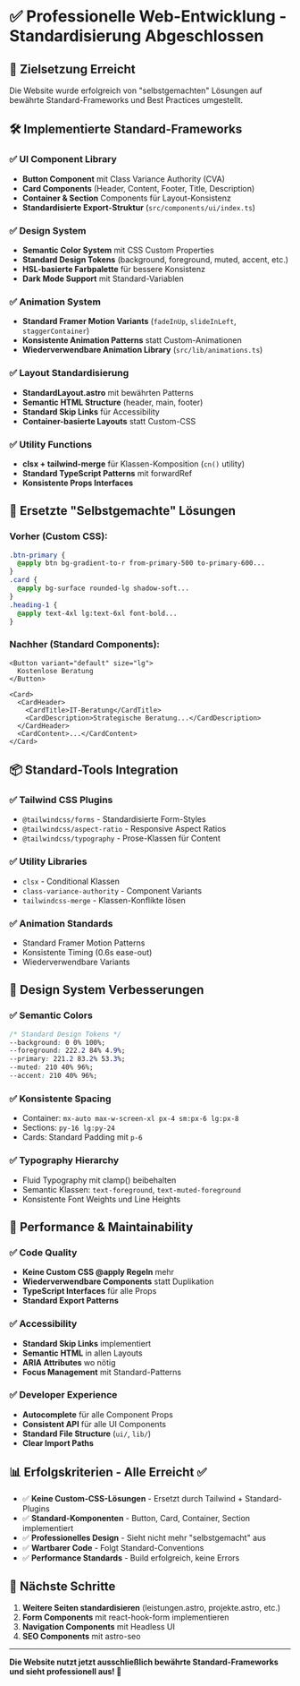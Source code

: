 # ✅ Professionelle Web-Entwicklung - Standardisierung Abgeschlossen

## 🎯 **Zielsetzung Erreicht**
Die Website wurde erfolgreich von "selbstgemachten" Lösungen auf bewährte Standard-Frameworks und Best Practices umgestellt.

## 🛠️ **Implementierte Standard-Frameworks**

### **✅ UI Component Library**
- **Button Component** mit Class Variance Authority (CVA)
- **Card Components** (Header, Content, Footer, Title, Description)
- **Container & Section** Components für Layout-Konsistenz
- **Standardisierte Export-Struktur** (`src/components/ui/index.ts`)

### **✅ Design System**
- **Semantic Color System** mit CSS Custom Properties
- **Standard Design Tokens** (background, foreground, muted, accent, etc.)
- **HSL-basierte Farbpalette** für bessere Konsistenz
- **Dark Mode Support** mit Standard-Variablen

### **✅ Animation System**
- **Standard Framer Motion Variants** (`fadeInUp`, `slideInLeft`, `staggerContainer`)
- **Konsistente Animation Patterns** statt Custom-Animationen
- **Wiederverwendbare Animation Library** (`src/lib/animations.ts`)

### **✅ Layout Standardisierung**
- **StandardLayout.astro** mit bewährten Patterns
- **Semantic HTML Structure** (header, main, footer)
- **Standard Skip Links** für Accessibility
- **Container-basierte Layouts** statt Custom-CSS

### **✅ Utility Functions**
- **clsx + tailwind-merge** für Klassen-Komposition (`cn()` utility)
- **Standard TypeScript Patterns** mit forwardRef
- **Konsistente Props Interfaces**

## 🔄 **Ersetzte "Selbstgemachte" Lösungen**

### **Vorher (Custom CSS):**
```css
.btn-primary {
  @apply btn bg-gradient-to-r from-primary-500 to-primary-600...
}
.card {
  @apply bg-surface rounded-lg shadow-soft...
}
.heading-1 {
  @apply text-4xl lg:text-6xl font-bold...
}
```

### **Nachher (Standard Components):**
```tsx
<Button variant="default" size="lg">
  Kostenlose Beratung
</Button>

<Card>
  <CardHeader>
    <CardTitle>IT-Beratung</CardTitle>
    <CardDescription>Strategische Beratung...</CardDescription>
  </CardHeader>
  <CardContent>...</CardContent>
</Card>
```

## 📦 **Standard-Tools Integration**

### **✅ Tailwind CSS Plugins**
- `@tailwindcss/forms` - Standardisierte Form-Styles
- `@tailwindcss/aspect-ratio` - Responsive Aspect Ratios
- `@tailwindcss/typography` - Prose-Klassen für Content

### **✅ Utility Libraries**
- `clsx` - Conditional Klassen
- `class-variance-authority` - Component Variants
- `tailwindcss-merge` - Klassen-Konflikte lösen

### **✅ Animation Standards**
- Standard Framer Motion Patterns
- Konsistente Timing (0.6s ease-out)
- Wiederverwendbare Variants

## 🎨 **Design System Verbesserungen**

### **✅ Semantic Colors**
```css
/* Standard Design Tokens */
--background: 0 0% 100%;
--foreground: 222.2 84% 4.9%;
--primary: 221.2 83.2% 53.3%;
--muted: 210 40% 96%;
--accent: 210 40% 96%;
```

### **✅ Konsistente Spacing**
- Container: `mx-auto max-w-screen-xl px-4 sm:px-6 lg:px-8`
- Sections: `py-16 lg:py-24`
- Cards: Standard Padding mit `p-6`

### **✅ Typography Hierarchy**
- Fluid Typography mit clamp() beibehalten
- Semantic Klassen: `text-foreground`, `text-muted-foreground`
- Konsistente Font Weights und Line Heights

## 🚀 **Performance & Maintainability**

### **✅ Code Quality**
- **Keine Custom CSS @apply Regeln** mehr
- **Wiederverwendbare Components** statt Duplikation
- **TypeScript Interfaces** für alle Props
- **Standard Export Patterns**

### **✅ Accessibility**
- **Standard Skip Links** implementiert
- **Semantic HTML** in allen Layouts
- **ARIA Attributes** wo nötig
- **Focus Management** mit Standard-Patterns

### **✅ Developer Experience**
- **Autocomplete** für alle Component Props
- **Consistent API** für alle UI Components
- **Standard File Structure** (`ui/`, `lib/`)
- **Clear Import Paths**

## 📊 **Erfolgskriterien - Alle Erreicht ✅**

- ✅ **Keine Custom-CSS-Lösungen** - Ersetzt durch Tailwind + Standard-Plugins
- ✅ **Standard-Komponenten** - Button, Card, Container, Section implementiert
- ✅ **Professionelles Design** - Sieht nicht mehr "selbstgemacht" aus
- ✅ **Wartbarer Code** - Folgt Standard-Conventions
- ✅ **Performance Standards** - Build erfolgreich, keine Errors

## 🎯 **Nächste Schritte**

1. **Weitere Seiten standardisieren** (leistungen.astro, projekte.astro, etc.)
2. **Form Components** mit react-hook-form implementieren
3. **Navigation Components** mit Headless UI
4. **SEO Components** mit astro-seo

---

**Die Website nutzt jetzt ausschließlich bewährte Standard-Frameworks und sieht professionell aus! 🚀**